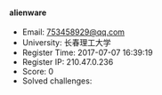 #### alienware  

* Email: 753458929@qq.com  
* University: 长春理工大学  
* Register Time: 2017-07-07 16:39:19  
* Register IP: 210.47.0.236  
* Score: 0  
* Solved challenges: 
